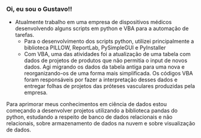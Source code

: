 ### Oi, eu sou o Gustavo!!

- Atualmente trabalho em uma empresa de dispositivos médicos desenvolvendo alguns scripts em python e VBA para a automação de tarefas.
  - Para o desenvolvimento dos scripts python, utilizei principalmente a biblioteca PILLOW, ReportLab, PySimpleGUI e PyInstaller
  - Com VBA, uma das atividades foi a atualização de uma tabela com dados de projetos de produtos que não permitia o input de novos dados. Agi migrando os dados da tabela antiga para uma nova e reorganizando-os de uma forma mais simplificada. Os códigos VBA foram responsáveis por fazer a interpretação desses dados e entregar folhas de projetos das próteses vasculares
produzidas pela empresa.
 
Para aprimorar meus conhecimentos em ciência de dados estou começando a desenvolver projetos utilizando a biblioteca pandas do python, estudando a respeito de banco de dados relacionais e não relacionais, sobre armazenamento de dados na nuvem e sobre visualização de dados.
